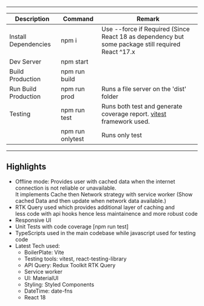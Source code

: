 
---
|Description| Command | Remark |
|--|--|--|
|Install Dependencies | npm i| Use --force if Required (Since React 18 as dependency but some package still required React ^17.x |
|Dev Server  | npm start | |
|Build Production| npm run build||
|Run Build Production | npm run prod| Runs a file server on the 'dist' folder|
|Testing | npm run test | Runs both test and generate coverage report. [vitest](https://vitest.dev/) framework used. 
| | npm run onlytest | Runs only test 
----

Highlights  
-------  
- Offline mode: Provides user with cached data when the internet connection is not reliable or unavailable.  
  It implements Cache then Network strategy with service worker (Show cached Data and then update when network data available.)
- RTK Query used which provides additional layer of caching and   
less code with api hooks hence less maintainence and more robust code  
- Responsive UI  
- Unit Tests with code coverage [npm run test]  
- TypeScripts used in the main codebase while javascript used for testing code  
- Latest Tech used:   
  - BoilerPlate: Vite  
  - Testing tools: vitest, react-testing-library   
  - API Query: Redux Toolkit RTK Query  
  - Service worker  
  - UI: MaterialUI  
  - Styling: Styled Components  
  - DateTime: date-fns  
  - React 18
